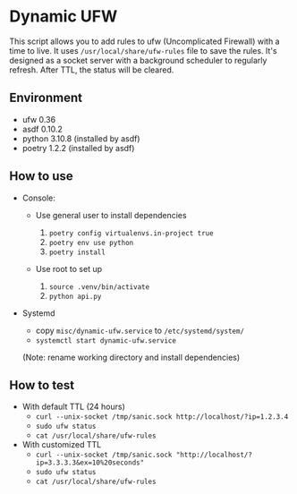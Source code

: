 # Dynamic UFW

This script allows you to add rules to ufw (Uncomplicated Firewall) with a time to live. It uses `/usr/local/share/ufw-rules` file to save the rules. It's designed as a socket server with a background scheduler to regularly refresh. After TTL, the status will be cleared.

## Environment

* ufw 0.36
* asdf 0.10.2
* python 3.10.8 (installed by asdf)
* poetry 1.2.2 (installed by asdf)

## How to use

* Console:
  * Use general user to install dependencies
    1. `poetry config virtualenvs.in-project true`
    2. `poetry env use python`
    3. `poetry install`

  * Use root to set up
    1. `source .venv/bin/activate`
    2. `python api.py`

* Systemd
  * copy `misc/dynamic-ufw.service` to `/etc/systemd/system/`
  * `systemctl start dynamic-ufw.service`

  (Note: rename working directory and install dependencies)

## How to test

* With default TTL (24 hours)
  * `curl --unix-socket /tmp/sanic.sock http://localhost/?ip=1.2.3.4`
  * `sudo ufw status`
  * `cat /usr/local/share/ufw-rules`
* With customized TTL
  * `curl --unix-socket /tmp/sanic.sock "http://localhost/?ip=3.3.3.3&ex=10%20seconds"`
  * `sudo ufw status`
  * `cat /usr/local/share/ufw-rules`
